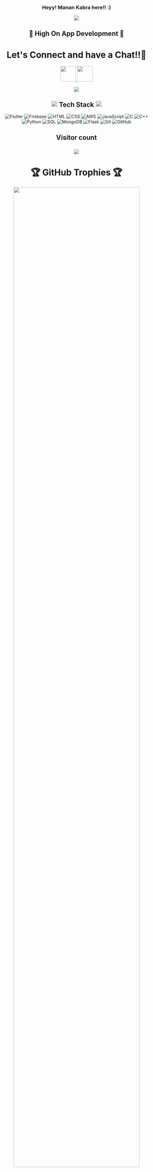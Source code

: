  <h3 align="center">
 Heyy! Manan Kabra here!! :) 
</h3>

<p align="center">
  <a href="https://github.com/DenverCoder1/readme-typing-svg"><img src="https://readme-typing-svg.herokuapp.com?lines=Information+Technology+Student;Always%20learning%20new%20things&center=true&width=500&height=50"></a>
</p>



<h2 align="center">
📱 High On App Development 📱
</h2>

<h1 align="center">
  Let's Connect and have a Chat!!💬
</h1>

<p align="center">
<a href="https://www.linkedin.com/in/manan-kabra-728a23222">
  <img height="50" src="https://user-images.githubusercontent.com/46517096/166973395-19676cd8-f8ec-4abf-83ff-da8243505b82.png"/>
</a>
 <a href="https://instagram.com/manan_.kabra?igshid=YmMyMTA2M2Y=">
  <img height="50" src="https://user-images.githubusercontent.com/46517096/166974368-9798f39f-1f46-499c-b14e-81f0a3f83a06.png"/>
</a>
  </p>
  
  <p align="center">
  <img src= "https://i.giphy.com/media/v1.Y2lkPTc5MGI3NjExMG9sdnZhNThuNWpva3o3d3Vqb3Qza2VxdnJud2ZyZzUzMjY2NjhqaiZlcD12MV9pbnRlcm5hbF9naWZfYnlfaWQmY3Q9Zw/lTRuG1F4VZ3LHMpXY2/giphy.gif">
</p>

<!-- Tech Stack -->

<div align="center">
  <h2><img src="https://media2.giphy.com/media/QssGEmpkyEOhBCb7e1/giphy.gif?cid=ecf05e47a0n3gi1bfqntqmob8g9aid1oyj2wr3ds3mg700bl&rid=giphy.gif" width="20"> Tech Stack <img src="https://media2.giphy.com/media/QssGEmpkyEOhBCb7e1/giphy.gif?cid=ecf05e47a0n3gi1bfqntqmob8g9aid1oyj2wr3ds3mg700bl&rid=giphy.gif" width="20"></h2>

  ![Flutter](https://img.shields.io/badge/Flutter-000?style=for-the-badge&logo=flutter)
  ![Firebase](https://img.shields.io/badge/Firebase-000?style=for-the-badge&logo=firebase)
  ![HTML](https://img.shields.io/badge/HTML-000?style=for-the-badge&logo=html5)
  ![CSS](https://img.shields.io/badge/CSS-000?style=for-the-badge&logo=css3)
  ![AWS](https://img.shields.io/badge/AWS-000?style=for-the-badge&logo=amazon-aws)
  ![JavaScript](https://img.shields.io/badge/JavaScript-000?style=for-the-badge&logo=javascript)
  ![C](https://img.shields.io/badge/C-000?style=for-the-badge&logo=c)
  ![C++](https://img.shields.io/badge/C++-000?style=for-the-badge&logo=c%2B%2B)
  ![Python](https://img.shields.io/badge/Python-000?style=for-the-badge&logo=python)
  ![SQL](https://img.shields.io/badge/SQL-000?style=for-the-badge&logo=sql)
  ![MongoDB](https://img.shields.io/badge/MongoDB-000?style=for-the-badge&logo=mongodb)
  ![Flask](https://img.shields.io/badge/Flask-000?style=for-the-badge&logo=flask)
  ![Git](https://img.shields.io/badge/Git-000?style=for-the-badge&logo=git)
  ![GitHub](https://img.shields.io/badge/GitHub-000?style=for-the-badge&logo=github)
</div>

<h2 align="center"> 
  Visitor count
 <br>
 <br>
  <img src="https://profile-counter.glitch.me/MananKabra/count.svg" />
</h2>


<h1 align = "center">🏆 GitHub Trophies 🏆</h1>
 <div align = "center">
  <img src="https://github-profile-trophy.vercel.app/?username=MananKabra&theme=matrix&no-frame=false&no-bg=true&margin-w=4" width="90%"   />
</div>


<h2 align="center">
GitHub Analytics
</h2>

<br>

<div align="center">
  <img width="50%" src="https://github-readme-stats-eight-theta.vercel.app/api?username=MananKabra&show_icons=true&theme=algolia&include_all_commits=true&count_private=true"/>
  <img width="50%" src="https://github-readme-stats-eight-theta.vercel.app/api/top-langs/?username=Manankabra&layout=compact&langs_count=8&theme=algolia"/>
<br>
<br>
 <img src="https://streak-stats.demolab.com?user=MananKabra&theme=tokyonight&hide_border=true&border_radius=4.7" alt="MananKabra" width="50%"   />
<img  src="http://github-profile-summary-cards.vercel.app/api/cards/profile-details?username=MananKabra&theme=2077" alt="MananKabra" width="50%"   />
</div>





